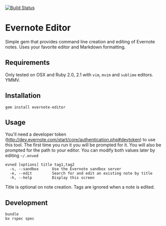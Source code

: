 [![Build Status](https://travis-ci.org/hpoydar/evernote-editor.png?branch=master)](https://travis-ci.org/hpoydar/evernote-editor)

# Evernote Editor

Simple gem that provides command line creation and editing of Evernote notes.
Uses your favorite editor and Markdown formatting.

## Requirements

Only tested on OSX and Ruby 2.0, 2.1 with `vim`, `mvim` and `sublime` editors. YMMV.

## Installation

    gem install evernote-editor

## Usage

You'll need a developer token (http://dev.evernote.com/start/core/authentication.php#devtoken)
to use this tool. The first time you run it you will be prompted for it.
You will also be prompted for the path to your editor.
You can modify both values later by editing `~/.enved`

    evned [options] title tag1,tag2
      -s, --sandbox      Use the Evernote sandbox server
      -e, --edit         Search for and edit an existing note by title
      -h, --help         Display this screen

Title is optional on note creation. Tags are ignored when a note is edited.

## Development

    bundle
    bx rspec spec
